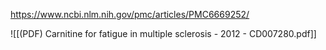
https://www.ncbi.nlm.nih.gov/pmc/articles/PMC6669252/

![[(PDF) Carnitine for fatigue in multiple sclerosis - 2012 - CD007280.pdf]]
